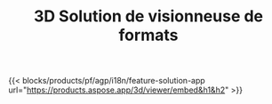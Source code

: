 ﻿---
title: 3D Solution de visionneuse de formats 
weight: 7730
url: /fr/viewer
limit: 
description: Affichage de 3D fichiers depuis n'importe quel appareil
---
{{< blocks/products/pf/agp/i18n/feature-solution-app url="https://products.aspose.app/3d/viewer/embed&h1&h2" >}} 
